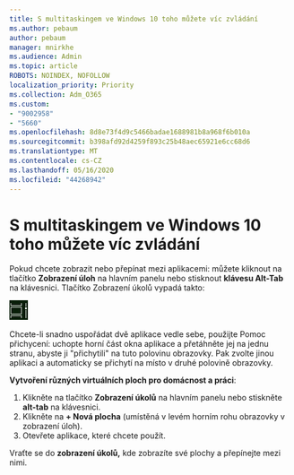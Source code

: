 ```yaml
---
title: S multitaskingem ve Windows 10 toho můžete víc zvládání
ms.author: pebaum
author: pebaum
manager: mnirkhe
ms.audience: Admin
ms.topic: article
ROBOTS: NOINDEX, NOFOLLOW
localization_priority: Priority
ms.collection: Adm_O365
ms.custom:
- "9002958"
- "5660"
ms.openlocfilehash: 8d8e73f4d9c5466badae1688981b8a968f6b010a
ms.sourcegitcommit: b398afd92d4259f893c25b48aec65921e6cc68d6
ms.translationtype: MT
ms.contentlocale: cs-CZ
ms.lasthandoff: 05/16/2020
ms.locfileid: "44268942"
---
```

# <a name="do-more-with-multitasking-in-windows-10"></a>S multitaskingem ve Windows 10 toho můžete víc zvládání

Pokud chcete zobrazit nebo přepínat mezi aplikacemi: můžete kliknout na tlačítko **Zobrazení úloh** na hlavním panelu nebo stisknout **klávesu Alt-Tab** na klávesnici. Tlačítko Zobrazení úkolů vypadá takto:

![Tlačítko Zobrazení úkolů](media/task-view.png)

Chcete-li snadno uspořádat dvě aplikace vedle sebe, použijte Pomoc přichycení: uchopte horní část okna aplikace a přetáhněte jej na jednu stranu, abyste ji "přichytili" na tuto polovinu obrazovky. Pak zvolte jinou aplikaci a automaticky se přichytí na místo v druhé polovině obrazovky.

**Vytvoření různých virtuálních ploch pro domácnost a práci**:

1. Klikněte na tlačítko **Zobrazení úkolů** na hlavním panelu nebo stiskněte **alt-tab** na klávesnici.
2. Klikněte na **+ Nová plocha** (umístěná v levém horním rohu obrazovky v zobrazení úloh).
3. Otevřete aplikace, které chcete použít. 

Vraťte se do **zobrazení úkolů,** kde zobrazíte své plochy a přepínejte mezi nimi.
